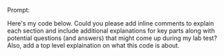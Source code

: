 Prompt:

Here's my code below. Could you please add inline comments to explain each section and include additional explanations for key parts along with potential questions (and answers) that might come up during my lab test? Also, add a top level explaination on what this code is about.
